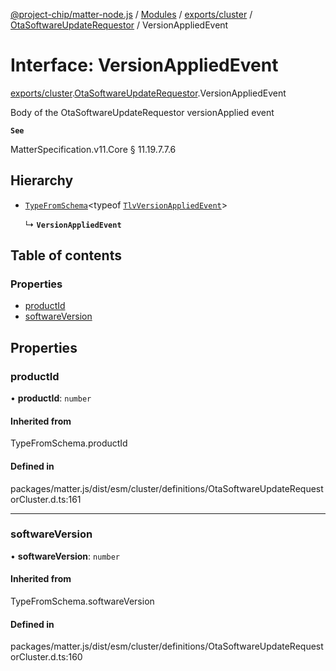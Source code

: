 [@project-chip/matter-node.js](../README.md) / [Modules](../modules.md) / [exports/cluster](../modules/exports_cluster.md) / [OtaSoftwareUpdateRequestor](../modules/exports_cluster.OtaSoftwareUpdateRequestor.md) / VersionAppliedEvent

# Interface: VersionAppliedEvent

[exports/cluster](../modules/exports_cluster.md).[OtaSoftwareUpdateRequestor](../modules/exports_cluster.OtaSoftwareUpdateRequestor.md).VersionAppliedEvent

Body of the OtaSoftwareUpdateRequestor versionApplied event

**`See`**

MatterSpecification.v11.Core § 11.19.7.7.6

## Hierarchy

- [`TypeFromSchema`](../modules/exports_tlv.md#typefromschema)\<typeof [`TlvVersionAppliedEvent`](../modules/exports_cluster.OtaSoftwareUpdateRequestor.md#tlvversionappliedevent)\>

  ↳ **`VersionAppliedEvent`**

## Table of contents

### Properties

- [productId](exports_cluster.OtaSoftwareUpdateRequestor.VersionAppliedEvent.md#productid)
- [softwareVersion](exports_cluster.OtaSoftwareUpdateRequestor.VersionAppliedEvent.md#softwareversion)

## Properties

### productId

• **productId**: `number`

#### Inherited from

TypeFromSchema.productId

#### Defined in

packages/matter.js/dist/esm/cluster/definitions/OtaSoftwareUpdateRequestorCluster.d.ts:161

___

### softwareVersion

• **softwareVersion**: `number`

#### Inherited from

TypeFromSchema.softwareVersion

#### Defined in

packages/matter.js/dist/esm/cluster/definitions/OtaSoftwareUpdateRequestorCluster.d.ts:160
